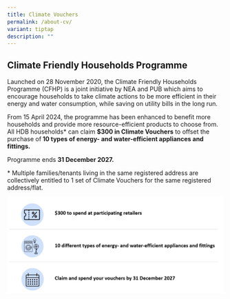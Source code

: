 ```yaml
---
title: Climate Vouchers
permalink: /about-cv/
variant: tiptap
description: ""
---
```

<h2><strong> Climate Friendly Households Programme</strong></h2>
<p>Launched on 28 November 2020, the Climate Friendly Households Programme
(CFHP) is a joint initiative by NEA and PUB which aims to encourage households
to take climate actions to be more efficient in their energy and water
consumption, while saving on utility bills in the long run.</p>
<p>From 15 April 2024, the programme has been enhanced to benefit more households and provide
more resource-efficient products to choose from. All
HDB households* can claim <strong>$300 in Climate Vouchers</strong> to offset
the purchase of<strong> 10 types of energy- and water-efficient appliances and fittings.</strong>
</p>
<p>Programme ends <strong>31 December 2027.</strong>
</p>
<p> * Multiple families/tenants living in the same registered address are collectively entitled to 1 set of Climate Vouchers for the same registered address/flat. </p>
<p></p>
<p></p>

![](/images/Resident_Table.png)